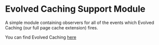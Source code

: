 Evolved Caching Support Module
==============================
A simple module containing observers for all of the events which Evolved Caching (our full page cache extension) fires.

You can find Evolved Caching [here](http://www.husseycoding.co.uk)
